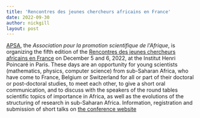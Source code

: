 ```yaml
---
title: 'Rencontres des jeunes chercheurs africains en France'
date: 2022-09-30
author: nickgill
layout: post
---
```


[APSA](http://scienceafrique.fr/), the *Association pour la promotion scientifique de l'Afrique*, is organizing the fifth edition of the [Rencontres des jeunes chercheurs africains en France](http://scienceafrique.fr/rjcaf/) on December 5 and 6, 2022, 
at the Institut Henri Poincaré in Paris. These days are an opportunity for young scientists (mathematics, physics, computer science) from sub-Saharan Africa, 
who have come to France, Belgium or Switzerland for all or part of their doctoral or post-doctoral studies, to meet each other, to give a short oral communication, 
and to discuss with the speakers of the round tables scientific topics of importance in Africa, as well as the evolutions of the structuring of 
research in sub-Saharan Africa. Information, registration and submission of short talks on [the conference website](http://scienceafrique.fr/rjcaf/)

